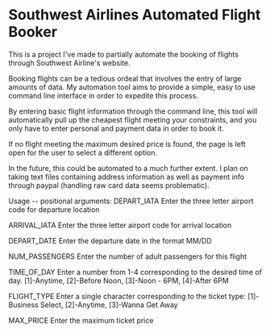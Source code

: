 # Southwest Airlines Automated Flight Booker

This is a project I've made to partially automate the booking of flights through
Southwest Airline's website.

Booking flights can be a tedious ordeal that involves the entry of large
amounts of data. My automation tool aims to provide a simple, easy to use
command line interface in order to expedite this process.

By entering basic flight information through the command line, this tool will automatically pull up
the cheapest flight meeting your constraints, and you only have to enter personal and payment data in order to book it.

If no flight meeting the maximum desired price is found, the page is left open for the user to select a different option.

In the future, this could be automated to a much further extent. I plan on taking text files containing address information as well as payment info through paypal (handling raw card data seems problematic).

Usage -- positional arguments:
  DEPART_IATA     Enter the three letter airport code for departure location
  
  ARRIVAL_IATA    Enter the three letter airport code for arrival location
  
  DEPART_DATE     Enter the departure date in the format MM/DD
  
  NUM_PASSENGERS  Enter the number of adult passengers for this flight
  
  TIME_OF_DAY     Enter a number from 1-4 corresponding to the desired time of
                  day. [1]-Anytime, [2]-Before Noon, [3]-Noon - 6PM, [4]-After
                  6PM
                  
  FLIGHT_TYPE     Enter a single character corresponding to the ticket type:
                  [1]-Business Select, [2]-Anytime, [3]-Wanna Get Away
                  
  MAX_PRICE       Enter the maximum ticket price
